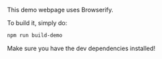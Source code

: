 This demo webpage uses Browserify.

To build it, simply do:

```sh
npm run build-demo
```

Make sure you have the dev dependencies installed!